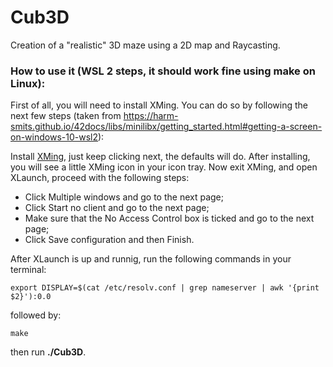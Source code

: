 # Cub3D
Creation of a "realistic" 3D maze using a 2D map and Raycasting.

### How to use it (WSL 2 steps, it should work fine using make on Linux):

First of all, you will need to install XMing. You can do so by following the next few steps (taken from https://harm-smits.github.io/42docs/libs/minilibx/getting_started.html#getting-a-screen-on-windows-10-wsl2):

Install [XMing](https://sourceforge.net/projects/xming/), just keep clicking next, the defaults will do. After installing, you will see a little XMing icon in your icon tray. Now exit XMing, and open XLaunch, proceed with the following steps:
* Click Multiple windows and go to the next page;
* Click Start no client and go to the next page;
* Make sure that the No Access Control box is ticked and go to the next page;
* Click Save configuration and then Finish.

After XLaunch is up and runnig, run the following commands in your terminal:

```
export DISPLAY=$(cat /etc/resolv.conf | grep nameserver | awk '{print $2}'):0.0
```
followed by:
```
make
```
then run **./Cub3D**.
